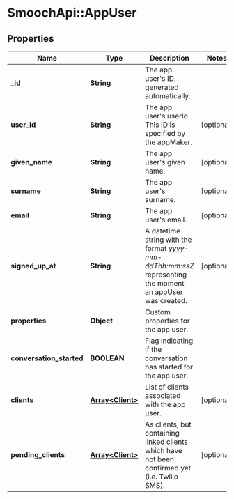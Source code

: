 # SmoochApi::AppUser

## Properties
Name | Type | Description | Notes
------------ | ------------- | ------------- | -------------
**_id** | **String** | The app user&#39;s ID, generated automatically. | 
**user_id** | **String** | The app user&#39;s userId. This ID is specified by the appMaker.  | [optional] 
**given_name** | **String** | The app user&#39;s given name. | [optional] 
**surname** | **String** | The app user&#39;s surname. | [optional] 
**email** | **String** | The app user&#39;s email. | [optional] 
**signed_up_at** | **String** | A datetime string with the format *yyyy-mm-ddThh:mm:ssZ* representing the moment an appUser was created. | [optional] 
**properties** | **Object** | Custom properties for the app user. | 
**conversation_started** | **BOOLEAN** | Flag indicating if the conversation has started for the app user. | 
**clients** | [**Array&lt;Client&gt;**](Client.md) | List of clients associated with the app user. | [optional] 
**pending_clients** | [**Array&lt;Client&gt;**](Client.md) | As clients, but containing linked clients which have not been confirmed yet (i.e. Twilio SMS). | [optional] 


